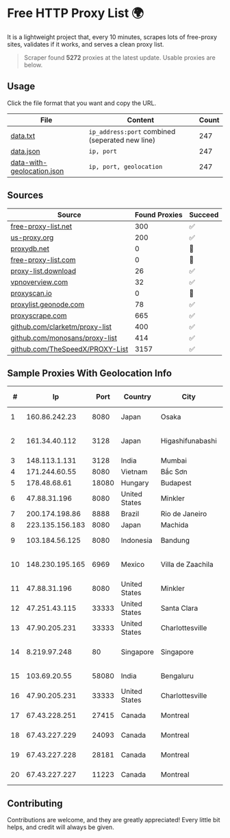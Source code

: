 
# Free HTTP Proxy List 🌍

It is a lightweight project that, every 10 minutes, scrapes lots of free-proxy sites, validates if it works, and serves a clean proxy list.


> Scraper found **5272** proxies at the latest update. Usable proxies are below.

## Usage

Click the file format that you want and copy the URL.


|File|Content|Count|
|----|-------|-----|
|[data.txt](https://raw.githubusercontent.com/themiralay/Proxy-List-World/master/data.txt)|`ip_address:port` combined (seperated new line)|247|
|[data.json](https://raw.githubusercontent.com/themiralay/Proxy-List-World/master/data.json)|`ip, port`|247|
|[data-with-geolocation.json](https://raw.githubusercontent.com/themiralay/Proxy-List-World/master/data-with-geolocation.json)|`ip, port, geolocation`|247|

## Sources

|Source|Found Proxies|Succeed|
|------|-------------|-------|
|[free-proxy-list.net](https://free-proxy-list.net)|300|✅|
|[us-proxy.org](https://www.us-proxy.org)|200|✅|
|[proxydb.net](http://proxydb.net)|0|🚫|
|[free-proxy-list.com](https://free-proxy-list.com/?page=&port=&type%5B%5D=http&type%5B%5D=https&up_time=0&search=Search)|0|🚫|
|[proxy-list.download](https://www.proxy-list.download/HTTP)|26|✅|
|[vpnoverview.com](https://vpnoverview.com/privacy/anonymous-browsing/free-proxy-servers)|32|✅|
|[proxyscan.io](https://www.proxyscan.io)|0|🚫|
|[proxylist.geonode.com](https://proxylist.geonode.com/api/proxy-list?limit=300&page=1&sort_by=lastChecked&sort_type=desc&protocols=http,https)|78|✅|
|[proxyscrape.com](https://api.proxyscrape.com/v2/?request=displayproxies&protocol=http&timeout=10000&country=all&ssl=all&anonymity=all)|665|✅|
|[github.com/clarketm/proxy-list](https://raw.githubusercontent.com/clarketm/proxy-list/master/proxy-list-raw.txt)|400|✅|
|[github.com/monosans/proxy-list](https://raw.githubusercontent.com/monosans/proxy-list/main/proxies/http.txt)|414|✅|
|[github.com/TheSpeedX/PROXY-List](https://raw.githubusercontent.com/TheSpeedX/PROXY-List/master/http.txt)|3157|✅|


## Sample Proxies With Geolocation Info

|#|Ip|Port|Country|City|Internet Service Provider|
|-|--|----|-------|----|-------------------------|
|1|160.86.242.23|8080|Japan|Osaka|Sony Network Communications Inc|
|2|161.34.40.112|3128|Japan|Higashifunabashi|NTT PC Communications, Inc.|
|3|148.113.1.131|3128|India|Mumbai|OVH SAS|
|4|171.244.60.55|8080|Vietnam|Bắc Sơn|VIETEL|
|5|178.48.68.61|18080|Hungary|Budapest|UPC|
|6|47.88.31.196|8080|United States|Minkler|Alibaba.com LLC|
|7|200.174.198.86|8888|Brazil|Rio de Janeiro|Claro S.A|
|8|223.135.156.183|8080|Japan|Machida|So-net Corporation|
|9|103.184.56.125|8080|Indonesia|Bandung|PT Gading Bhakti Utama|
|10|148.230.195.165|6969|Mexico|Villa de Zaachila|Total Play Telecomunicaciones SA De CV|
|11|47.88.31.196|8080|United States|Minkler|Alibaba.com LLC|
|12|47.251.43.115|33333|United States|Santa Clara|Alibaba Cloud LLC|
|13|47.90.205.231|33333|United States|Charlottesville|Alibaba.com LLC|
|14|8.219.97.248|80|Singapore|Singapore|Alibaba Cloud (Singapore) Private Limited|
|15|103.69.20.55|58080|India|Bengaluru|Allnet Broadband Network PVT LTD|
|16|47.90.205.231|33333|United States|Charlottesville|Alibaba.com LLC|
|17|67.43.228.251|27415|Canada|Montreal|GloboTech Communications|
|18|67.43.227.229|24093|Canada|Montreal|GloboTech Communications|
|19|67.43.227.228|28181|Canada|Montreal|GloboTech Communications|
|20|67.43.227.227|11223|Canada|Montreal|GloboTech Communications|



## Contributing

Contributions are welcome, and they are greatly appreciated! Every
little bit helps, and credit will always be given.


